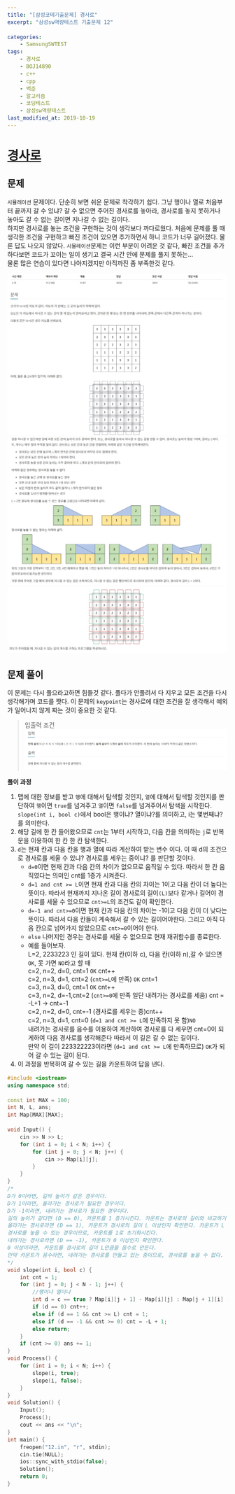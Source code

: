 ```yaml
---
title: "[삼성코테기출문제] 경사로"
excerpt: "삼성sw역량테스트 기출문제 12"

categories:
    - SamsungSWTEST
tags:
    - 경사로
    - BOJ14890
    - c++
    - cpp
    - 백준
    - 알고리즘
    - 코딩테스트
    - 삼성sw역량테스트
last_modified_at: 2019-10-19
---  
```

# [경사로](https://www.acmicpc.net/problem/14890)  
  
## 문제  
`시뮬레이션` 문제이다. 단순히 보면 쉬운 문제로 착각하기 쉽다. 그냥 행이나 열로 처음부터 끝까지 갈 수 있냐? 갈 수 없으면 주어진 경사로를 놓아라, 경사로를 놓지 못하거나 놓아도 갈 수 없는 길이면 지나갈 수 없는 길이다.  
하지만 경사로를 놓는 조건을 구현하는 것이 생각보다 까다로웠다. 처음에 문제를 풀 때 생각한 조건을 구현하고 빠진 조건이 있으면 추가하면서 하니 코드가 너무 길어졌다. 물론 답도 나오지 않았다. `시뮬레이션`문제는 이런 부분이 어려운 것 같다, 빠진 조건을 추가하다보면 코드가 꼬이는 일이 생기고 결국 시간 안에 문제를 풀지 못하는...  
물론 많은 연습이 있다면 나아지겠지만 아직까진 좀 부족한것 같다. 

[![문제](/assets/BOJ-samsung/2019-10-19-SamsungEX12-img01.jpg)](/assets/BOJ-samsung/2019-10-19-SamsungEX12-img01.jpg)  
[![문제](/assets/BOJ-samsung/2019-10-19-SamsungEX12-img02.jpg)](/assets/BOJ-samsung/2019-10-19-SamsungEX12-img02.jpg)  
[![문제](/assets/BOJ-samsung/2019-10-19-SamsungEX12-img03.jpg)](/assets/BOJ-samsung/2019-10-19-SamsungEX12-img03.jpg)
  
## 문제 풀이  
이 문제는 다시 풀으라고하면 힘들것 같다. 풀다가 안풀려서 다 지우고 모든 조건을 다시 생각해가며 코드를 짯다. 이 문제의 `keypoint`는 경사로에 대한 조건을 잘 생각해서 예외가 일어나지 않게 짜는 것이 중요한 것 같다.

>입출력 조건  
[![입력](/assets/BOJ-samsung/2019-10-19-SamsungEX12-img04.jpg)](/assets/BOJ-samsung/2019-10-19-SamsungEX12-img04.jpg)  
 
  
__풀이 과정__  
1. 맵에 대한 정보를 받고 `행`에 대해서 탐색할 것인지, `열`에 대해서 탐색할 것인지를 판단하여 `행`이면 `true`를 넘겨주고 `열`이면 `false`를 넘겨주어서 탐색을 시작한다.  
`slope(int i, bool c)`에서 bool은 행이냐? 열이냐?를 의미하고, i는 몇번째냐?를 의미한다.
2. 해당 길에 한 칸 들어왔으므로 `cnt`는 1부터 시작하고, 다음 칸을 의미하는 `j`로 반복문을 이용하여 한 칸 한 칸 탐색한다. 
3. `d`는 현재 칸과 다음 칸을 행과 열에 따라 계산하여 받는 변수 이다. 이 때 d의 조건으로 경사로를 세울 수 있냐? 경사로를 세우는 중이냐? 를 판단할 것이다.  
   + `d=0`이면 현재 칸과 다음 칸의 차이가 없으므로 움직일 수 있다. 따라서 한 칸 움직였다는 의미인 cnt를 1증가 시켜준다. 
   + `d=1 and cnt >= L`이면 현재 칸과 다음 칸의 차이는 1이고 다음 칸이 더 높다는 뜻이다. 따라서 현재까지 지나온 길이 경사로의 길이`(L)`보다 같거나 길어야 경사로를 세울 수 있으므로 `cnt>=L`의 조건도 같이 확인한다.  
   + `d=-1 and cnt>=0`이면 현재 칸과 다음 칸의 차이는 -1이고 다음 칸이 더 낮다는 뜻이다. 따라서 다음 칸들이 계속해서 갈 수 있는 길이어야한다. 그리고 아직 다음 칸으로 넘어가지 않았으므로 `cnt>=0`이어야 한다. 
   + `else` 나머지인 경우는 경사로를 세울 수 없으므로 현재 재귀함수를 종료한다.  
   + 예를 들어보자.  
	L=2, 2233223 인 길이 있다. 현재 칸(이하 c), 다음 칸(이하 n),갈 수 있으면 `OK`, 못 가면 `NO`라고 할 때  
	c=2, n=2, d=0, cnt=1 `OK` cnt++  
	c=2, n=3, d=1, cnt=2 (`cnt>=L`에 만족) `OK` cnt=1  
	c=3, n=3, d=0, cnt=1 `OK` cnt++  
	c=3, n=2, d=-1,cnt=2 (`cnt>=0`에 만족 일단 내려가는 경사로를 세움) cnt = -L+1 -> cnt=-1  
	c=2, n=2, d=0, cnt=-1 (경사로를 세우는 중)cnt++  
	c=2, n=3, d=1, cnt=0 (`d=1 and cnt >= L`에 만족하지 못 함)`NO`  
	내려가는 경사로를 음수를 이용하여 계산하여 경사로를 다 세우면 cnt=0이 되게하여 다음 경사로를 생각해준다 따라서 이 길은 갈 수 없는 길이다.  
	만약 이 길이 223322223이라면 (`d=1 and cnt >= L`에 만족하므로) `OK`가 되어 갈 수 있는 길이 된다. 	
4. 이 과정을 반복하여 갈 수 있는 길을 카운트하여 답을 낸다.  
     
```cpp  
#include <iostream>
using namespace std;

const int MAX = 100;
int N, L, ans;
int Map[MAX][MAX];

void Input() {
	cin >> N >> L;
	for (int i = 0; i < N; i++) {
		for (int j = 0; j < N; j++) {
			cin >> Map[i][j];
		}
	}
}
/*
D가 0이라면, 길의 높이가 같은 경우이다.
D가 1이라면, 올라가는 경사로가 필요한 경우이다.
D가 -1이라면, 내려가는 경사로가 필요한 경우이다.
길의 높이가 같다면 (D == 0), 카운트를 1 증가시킨다. 카운트는 경사로의 길이와 비교하기 위해 필요하다.
올라가는 경사로라면 (D == 1), 카운트가 경사로의 길이 L 이상인지 확인한다. 카운트가 L 이상이라면,
경사로를 놓을 수 있는 경우이므로, 카운트를 1로 초기화시킨다.
내려가는 경사로라면 (D == -1), 카운트가 0 이상인지 확인한다. 
0 이상이라면, 카운트를 경사로의 길이 L만큼을 음수로 만든다. 
만약 카운트가 음수라면, 내려가는 경사로를 만들고 있는 중이므로, 경사로를 놓을 수 없다.
*/
void slope(int i, bool c) {
	int cnt = 1;
	for (int j = 0; j < N - 1; j++) {
		//행이냐 열이냐
		int d = c == true ? Map[i][j + 1] - Map[i][j] : Map[j + 1][i] - Map[j][i];
		if (d == 0) cnt++;
		else if (d == 1 && cnt >= L) cnt = 1;
		else if (d == -1 && cnt >= 0) cnt = -L + 1;
		else return;
	}
	if (cnt >= 0) ans += 1;
}
void Process() {
	for (int i = 0; i < N; i++) {
		slope(i, true);
		slope(i, false);
	}
}
void Solution() {
	Input();
	Process();
	cout << ans << "\n";
}
int main() {
	freopen("12.in", "r", stdin);
	cin.tie(NULL);
	ios::sync_with_stdio(false);
	Solution();
	return 0;
}
```